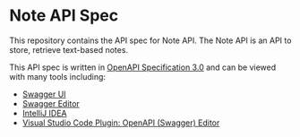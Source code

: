 # Note API Spec

This repository contains the API spec for Note API. The Note API is an API to
store, retrieve text-based notes.

This API spec is written in [OpenAPI Specification 3.0](https://swagger.io/specification/)
and can be viewed with many tools including:

* [Swagger UI](https://swagger.io/tools/swagger-ui/)
* [Swagger Editor](https://editor.swagger.io/)
* [IntelliJ IDEA](https://www.jetbrains.com/idea/)
* [Visual Studio Code Plugin: OpenAPI (Swagger) Editor](https://marketplace.visualstudio.com/items?itemName=42Crunch.vscode-openapi)
